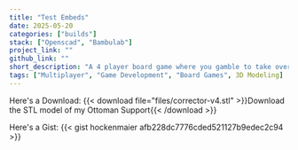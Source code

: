 ```yaml
---
title: "Test Embeds"
date: 2025-05-20
categories: ["builds"]
stack: ["Openscad", "Bambulab"]
project_link: ""
github_link: ""
short_description: "A 4 player board game where you gamble to take over a fruit tree."
tags: ["Multiplayer", "Game Development", "Board Games", 3D Modeling]
---
```


Here's a Download:
{{< download file="files/corrector-v4.stl" >}}Download the STL model of my Ottoman Support{{< /download >}}

Here's a Gist:
{{< gist hockenmaier afb228dc7776cded521127b9edec2c94 >}}
